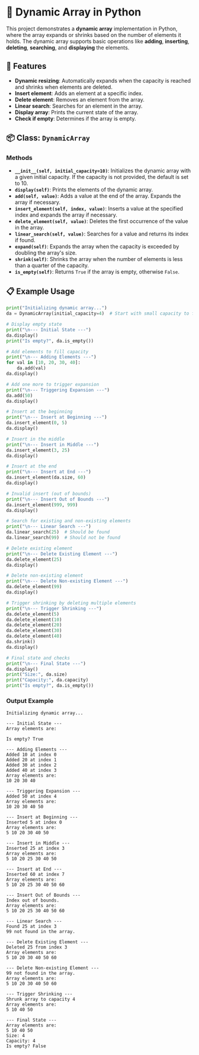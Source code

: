 # 🧠 Dynamic Array in Python

This project demonstrates a **dynamic array** implementation in Python, where the array expands or shrinks based on the number of elements it holds. The dynamic array supports basic operations like **adding**, **inserting**, **deleting**, **searching**, and **displaying** the elements.

## 🚀 Features

- **Dynamic resizing**: Automatically expands when the capacity is reached and shrinks when elements are deleted.
- **Insert element**: Adds an element at a specific index.
- **Delete element**: Removes an element from the array.
- **Linear search**: Searches for an element in the array.
- **Display array**: Prints the current state of the array.
- **Check if empty**: Determines if the array is empty.

## 📦 Class: `DynamicArray`

### Methods

- **`__init__(self, initial_capacity=10)`**: Initializes the dynamic array with a given initial capacity. If the capacity is not provided, the default is set to 10.
- **`display(self)`**: Prints the elements of the dynamic array.
- **`add(self, value)`**: Adds a value at the end of the array. Expands the array if necessary.
- **`insert_element(self, index, value)`**: Inserts a value at the specified index and expands the array if necessary.
- **`delete_element(self, value)`**: Deletes the first occurrence of the value in the array.
- **`linear_search(self, value)`**: Searches for a value and returns its index if found.
- **`expand(self)`**: Expands the array when the capacity is exceeded by doubling the array's size.
- **`shrink(self)`**: Shrinks the array when the number of elements is less than a quarter of the capacity.
- **`is_empty(self)`**: Returns `True` if the array is empty, otherwise `False`.

## 📋 Example Usage

```python
print("Initializing dynamic array...")
da = DynamicArray(initial_capacity=4)  # Start with small capacity to force expansion

# Display empty state
print("\n--- Initial State ---")
da.display()
print("Is empty?", da.is_empty())

# Add elements to fill capacity
print("\n--- Adding Elements ---")
for val in [10, 20, 30, 40]:
    da.add(val)
da.display()

# Add one more to trigger expansion
print("\n--- Triggering Expansion ---")
da.add(50)
da.display()

# Insert at the beginning
print("\n--- Insert at Beginning ---")
da.insert_element(0, 5)
da.display()

# Insert in the middle
print("\n--- Insert in Middle ---")
da.insert_element(3, 25)
da.display()

# Insert at the end
print("\n--- Insert at End ---")
da.insert_element(da.size, 60)
da.display()

# Invalid insert (out of bounds)
print("\n--- Insert Out of Bounds ---")
da.insert_element(999, 999)
da.display()

# Search for existing and non-existing elements
print("\n--- Linear Search ---")
da.linear_search(25)  # Should be found
da.linear_search(99)  # Should not be found

# Delete existing element
print("\n--- Delete Existing Element ---")
da.delete_element(25)
da.display()

# Delete non-existing element
print("\n--- Delete Non-existing Element ---")
da.delete_element(99)
da.display()

# Trigger shrinking by deleting multiple elements
print("\n--- Trigger Shrinking ---")
da.delete_element(5)
da.delete_element(10)
da.delete_element(20)
da.delete_element(30)
da.delete_element(40)
da.shrink()
da.display()

# Final state and checks
print("\n--- Final State ---")
da.display()
print("Size:", da.size)
print("Capacity:", da.capacity)
print("Is empty?", da.is_empty())
```

### Output Example
```
Initializing dynamic array...

--- Initial State ---
Array elements are:

Is empty? True

--- Adding Elements ---
Added 10 at index 0
Added 20 at index 1
Added 30 at index 2
Added 40 at index 3
Array elements are:
10 20 30 40 

--- Triggering Expansion ---
Added 50 at index 4
Array elements are:
10 20 30 40 50 

--- Insert at Beginning ---
Inserted 5 at index 0
Array elements are:
5 10 20 30 40 50 

--- Insert in Middle ---
Inserted 25 at index 3
Array elements are:
5 10 20 25 30 40 50 

--- Insert at End ---
Inserted 60 at index 7
Array elements are:
5 10 20 25 30 40 50 60 

--- Insert Out of Bounds ---
Index out of bounds.
Array elements are:
5 10 20 25 30 40 50 60 

--- Linear Search ---
Found 25 at index 3
99 not found in the array.

--- Delete Existing Element ---
Deleted 25 from index 3
Array elements are:
5 10 20 30 40 50 60 

--- Delete Non-existing Element ---
99 not found in the array.
Array elements are:
5 10 20 30 40 50 60 

--- Trigger Shrinking ---
Shrunk array to capacity 4
Array elements are:
5 10 40 50 

--- Final State ---
Array elements are:
5 10 40 50 
Size: 4
Capacity: 4
Is empty? False
